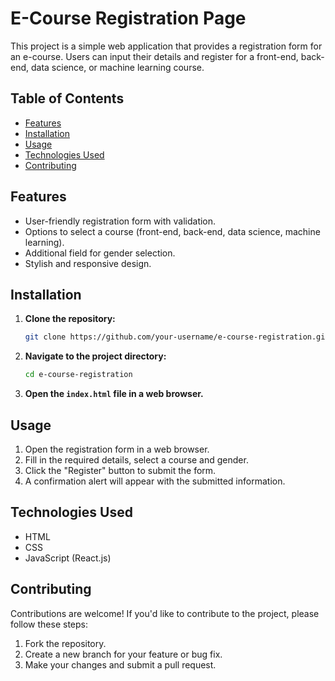 # E-Course Registration Page

This project is a simple web application that provides a registration form for an e-course. Users can input their details and register for a front-end, back-end, data science, or machine learning course.

## Table of Contents

- [Features](#features)
- [Installation](#installation)
- [Usage](#usage)
- [Technologies Used](#technologies-used)
- [Contributing](#contributing)

## Features

- User-friendly registration form with validation.
- Options to select a course (front-end, back-end, data science, machine learning).
- Additional field for gender selection.
- Stylish and responsive design.

## Installation

1. **Clone the repository:**

   ```bash
   git clone https://github.com/your-username/e-course-registration.git
   ```

2. **Navigate to the project directory:**

   ```bash
   cd e-course-registration
   ```

3. **Open the `index.html` file in a web browser.**

## Usage

1. Open the registration form in a web browser.
2. Fill in the required details, select a course and gender.
3. Click the "Register" button to submit the form.
4. A confirmation alert will appear with the submitted information.

## Technologies Used

- HTML
- CSS
- JavaScript (React.js)

## Contributing

Contributions are welcome! If you'd like to contribute to the project, please follow these steps:

1. Fork the repository.
2. Create a new branch for your feature or bug fix.
3. Make your changes and submit a pull request.
